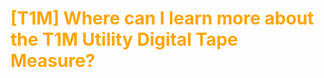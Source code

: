 # <span style="color: orange">[T1M] Where can I learn more about the T1M Utility Digital Tape Measure?</span>
